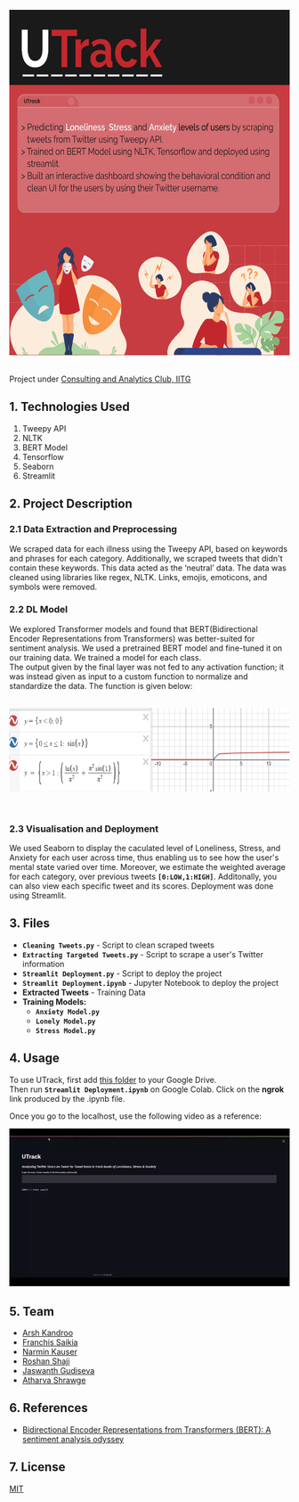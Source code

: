 <p align = "center">
<img src="https://github.com/Arsh2k01/UTrack/blob/main/UTrack.jpg" width="650" height="620"> 
 </p> 
<br />
Project under <a href = "https://github.com/caciitg">Consulting and Analytics Club, IITG</a>

## 1. Technologies Used

1. Tweepy API
2. NLTK
3. BERT Model
4. Tensorflow
6. Seaborn
5. Streamlit

## 2. Project Description
### 2.1 Data Extraction and Preprocessing
We scraped data for each illness using the Tweepy API, based on keywords and phrases for each category.
Additionally, we scraped tweets that didn't contain these keywords. This data acted as the ‘neutral’ data.
The data was cleaned using libraries like regex, NLTK. Links, emojis, emoticons, and symbols were removed. 

### 2.2 DL Model
We explored Transformer models and found that BERT(Bidirectional Encoder Representations from Transformers) was better-suited for sentiment analysis. We used a pretrained BERT model and fine-tuned it on our training data. We trained a model for each class. <br />
The output given by the final layer was not fed to any activation function; it was instead given as input to a custom function to normalize and standardize the data. The function is given below: <br />
<br />
<p align = "center">
<img src="https://github.com/Arsh2k01/UTrack/blob/main/function.jpeg" width="600" height="150"> 
 </p> 
 <br />

### 2.3 Visualisation and Deployment
We used Seaborn to display the caculated level of Loneliness, Stress, and Anxiety for each user across time, thus enabling us to see how the user's mental state varied over time. Moreover, we estimate the weighted average for each category, over previous tweets **`[0:LOW,1:HIGH]`**.
Additonally, you can also view each specific tweet and its scores.
Deployment was done using Streamlit. 

## 3. Files
* **`Cleaning Tweets.py`** - Script to clean scraped tweets
* **`Extracting Targeted Tweets.py`** - Script to scrape a user's Twitter information
* **`Streamlit Deployment.py`** - Script to deploy the project
* **`Streamlit Deployment.ipynb`** - Jupyter Notebook to deploy the project
* **Extracted Tweets** - Training Data
* **Training Models:**
   * **`Anxiety Model.py`**
   * **`Lonely Model.py`**
   * **`Stress Model.py`**

## 4. Usage
To use UTrack, first add [this folder](https://tinyurl.com/utrackmodels) to your Google Drive.  <br />
Then run **`Streamlit Deployment.ipynb`** on Google Colab. Click on the **ngrok** link produced by the .ipynb file. <br />

Once you go to the localhost, use the following video as a reference:
  
  ![demo video](https://github.com/Arsh2k01/UTrack/blob/main/UTrack_Working.webp)


## 5. Team
* [Arsh Kandroo](https://github.com/Arsh2k01)
* [Franchis Saikia](https://github.com/Francode007)
* [Narmin Kauser](https://github.com/narmin24)
* [Roshan Shaji](https://github.com/roshan-shaji)
* [Jaswanth Gudiseva](https://github.com/jaswanth-gudiseva)
* [Atharva Shrawge](https://github.com/haxer-max)

## 6. References
* [Bidirectional Encoder Representations from Transformers (BERT): A sentiment analysis odyssey](https://arxiv.org/abs/2007.01127)

## 7. License
[MIT](https://choosealicense.com/licenses/mit/)
